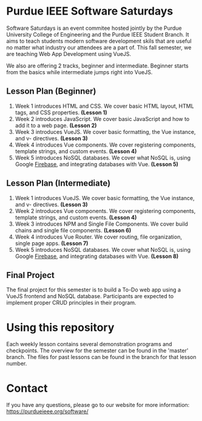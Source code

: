 # Purdue IEEE Software Saturdays

Software Saturdays is an event commitee hosted jointly by the Purdue University College of Engineering and the Purdue IEEE Student Branch.
It aims to teach students modern software development skils that are useful no matter what industry our attendees are a part of.
This fall semester, we are teaching Web App Development using VueJS.

We also are offering 2 tracks, beginner and intermediate. Beginner starts from the basics while intermediate jumps right into VueJS.

## Lesson Plan (Beginner)

1. Week 1 introduces HTML and CSS. We cover basic HTML layout, HTML tags, and CSS properties. **(Lesson 1)**
2. Week 2 introduces JavaScript. We cover basic JavaScript and how to add it to a web page. **(Lesson 2)**
3. Week 3 introduces VueJS. We cover basic formatting, the Vue instance, and v- directives. **(Lesson 3)**
4. Week 4 introduces Vue components. We cover registering components, template strings, and custom events. **(Lesson 4)**
5. Week 5 introduces NoSQL databases. We cover what NoSQL is, using Google [Firebase](https://firebase.google.com), and integrating databases with Vue. **(Lesson 5)**

## Lesson Plan (Intermediate)

1. Week 1 introduces VueJS. We cover basic formatting, the Vue instance, and v- directives. **(Lesson 3)**
2. Week 2 introduces Vue components. We cover registering components, template strings, and custom events. **(Lesson 4)**
3. Week 3 introduces NPM and Single File Components. We cover build chains and single file components. **(Lesson 6)**
4. Week 4 introduces Vue Router. We cover routing, file organization, single page apps. **(Lesson 7)**
5. Week 5 introduces NoSQL databases. We cover what NoSQL is, using Google [Firebase](https://firebase.google.com), and integrating databases with Vue. **(Lesson 8)**

## Final Project

The final project for this semester is to build a To-Do web app using a VueJS frontend and NoSQL database.
Participants are expected to implement proper CRUD principles in their program.

# Using this repository

Each weekly lesson contains several demonstration programs and checkpoints. The overview for the semester can be found in the 'master' branch.
The files for past lessons can be found in the branch for that lesson number.

# Contact

If you have any questions, please go to our website for more information:
https://purdueieee.org/software/